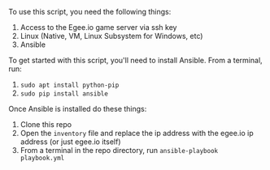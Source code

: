 To use this script, you need the following things:

1. Access to the Egee.io game server via ssh key
2. Linux (Native, VM, Linux Subsystem for Windows, etc)
3. Ansible

To get started with this script, you'll need to install Ansible. From a terminal, run:

1. ``sudo apt install python-pip``
2. ``sudo pip install ansible``

Once Ansible is installed do these things:

1. Clone this repo
2. Open the ``inventory`` file and replace the ip address with the egee.io ip address (or just egee.io itself)
3. From a terminal in the repo directory, run ``ansible-playbook playbook.yml``
